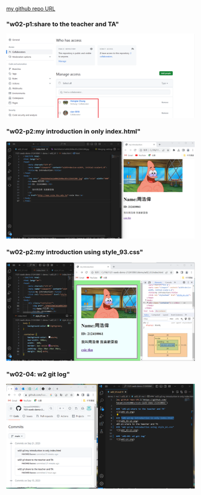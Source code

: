 [my github repo URL]('https://github.com/haowei212410061/1121-sweb-demo-212410061')

### "w02-p1:share to the teacher and TA"

![](w02-p1.png)

### "w02-p2:my introduction in only index.html"

![](w02-p2.png)

### "w02-p2:my introduction using style_93.css"

![](w02-p3.png)

### "w02-04: w2 git log"

![](w02-p4.png)
